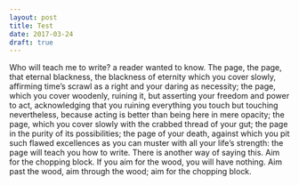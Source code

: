 ```yaml
---
layout: post
title: Test
date: 2017-03-24
draft: true
---
```


Who will teach me to write? a reader wanted to know.
The page, the page, that eternal blackness, the blackness of eternity which you cover slowly, affirming time’s scrawl as a right and your daring as necessity; the page, which you cover woodenly, ruining it, but asserting your freedom and power to act, acknowledging that you ruining everything you touch but touching nevertheless, because acting is better than being here in mere opacity; the page, which you cover slowly with the crabbed thread of your gut; the page in the purity of its possibilities; the page of your death, against which you pit such flawed excellences as you can muster with all your life’s strength:  the page will teach you how to write.
There is another way of saying this.  Aim for the chopping block.  If you aim for the wood, you will have nothing.  Aim past the wood, aim through the wood; aim for the chopping block.
